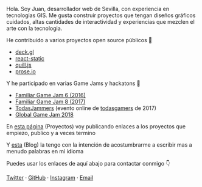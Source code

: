 Hola. Soy Juan, desarrollador web de Sevilla, con experiencia en tecnologias GIS. Me gusta construir proyectos que tengan diseños gráficos cuidados, altas cantidades de interactividad y experiencias que mezclen el arte con la tecnologia. 

He contribuido a varios proyectos open source p&uacute;blicos 🤝

* [deck.gl](https://github.com/visgl/deck.gl/pulls?q=is%3Apr+author%3Ajuandjaradeck)
* [react-static](https://www.npmjs.com/package/react-static-plugin-md)
* [quill.js](https://www.npmjs.com/package/quill-blot-formatter-mobile)
* [prose.io](https://github.com/prose/prose/pull/1129)

Y he participado en varias Game Jams y hackatons 👾

* [Familiar Game Jam 6 (2016)](https://github.com/juandjara/familiarGJ6)
* [Familiar Game Jam 8 (2017)](https://github.com/juandjara/familiargamejam8)
* [TodasJammers](https://github.com/juandjara/todasjamers) (evento online de [todasgamers](https://todasgammers.com) de 2017)
* [Global Game Jam 2018](https://github.com/juandjara/global-game-jam-2018)

En [esta página](/projects) (Proyectos) voy publicando enlaces a los proyectos que empiezo, publico y a veces termino

Y [esta](/blog) (Blog) la tengo con la intenci&oacute;n de acostumbrarme a escribir mas a menudo palabras en mi idioma

Puedes usar los enlaces de aqu&iacute; abajo para contactar conmigo 👇

[Twitter](https://twitter.com/_juandjara) · [GitHub](https://github.com/juandjara) · [Instagram](https://instagram.com/_juandjara) · [Email](mailto:juanorigami@gmail.com)
